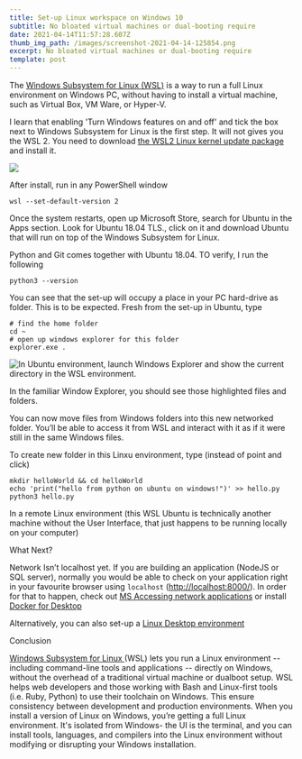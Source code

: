 ```yaml
---
title: Set-up Linux workspace on Windows 10
subtitle: No bloated virtual machines or dual-booting require
date: 2021-04-14T11:57:28.607Z
thumb_img_path: /images/screenshot-2021-04-14-125854.png
excerpt: No bloated virtual machines or dual-booting require
template: post
---
```

<!--StartFragment-->

The [Windows Subsystem for Linux (WSL)](https://docs.microsoft.com/en-us/windows/wsl/about) is a way to run a full Linux environment on Windows PC, without having to install a virtual machine, such as Virtual Box, VM Ware, or Hyper-V.

I learn that enabling 'Turn Windows features on and off' and tick the box next to Windows Subsystem for Linux is the first step. It will not gives you the WSL 2.  You need to download [the WSL2 Linux kernel update package ](https://wslstorestorage.blob.core.windows.net/wslblob/wsl_update_x64.msi) and install it. 

![](/images/windows-features.png)

After install, run in any PowerShell window 

`wsl --set-default-version 2`  

 Once the system restarts,  open up Microsoft Store, search for Ubuntu in the Apps section. Look for Ubuntu 18.04 TLS., click on it and download Ubuntu that will run on top of the Windows Subsystem for Linux. 

Python and Git comes together with Ubuntu 18.04.  TO verify, I run the following

```
python3 --version
```

You can see that the set-up will occupy a place in your PC hard-drive as folder. This is to be expected. Fresh from the set-up in Ubuntu, type

```
# find the home folder
cd ~
# open up windows explorer for this folder
explorer.exe .
```

![In Ubuntu environment, launch Windows Explorer and show the current directory in the WSL environment.](/images/screenshot-2021-04-24-080207.png "In the familiar Window Explorer, you should see those highlighted files and folders. ")

In the familiar Window Explorer, you should see those highlighted files and folders.   

You can now move files from Windows folders into this new networked folder. You’ll be able to access it from WSL and interact with it as if it were still in the same Windows files. 

To create new folder in this Linxu environment, type (instead of point and click) 

```
mkdir helloWorld && cd helloWorld
echo 'print("hello from python on ubuntu on windows!")' >> hello.py
python3 hello.py 
```



In a remote Linux environment (this WSL Ubuntu is technically another machine without the User Interface, that just happens to be running locally on your computer)

What Next? 

Network Isn’t localhost yet.  If you are building an application (NodeJS or SQL server), normally you would be able to check on your application right in your favourite browser using  `localhost` (<http://localhost:8000/>). In order for that to happen, check out [MS Accessing network applications](https://docs.microsoft.com/en-us/windows/wsl/compare-versions#accessing-network-applications) or install [Docker for Desktop](https://andrewlock.net/installing-docker-desktop-for-windows/#installing-docker-desktop-for-windows)

Alternatively, you can also set-up a [Linux Desktop environment ](https://www.testandoptimize.com/posts/set-up-and-launch-linux-gui-on-windows-10/)

Conclusion

[Windows Subsystem for Linux ](https://docs.microsoft.com/en-us/windows/wsl/about)(WSL) lets you run a Linux environment -- including command-line tools and applications -- directly on Windows, without the overhead of a traditional virtual machine or dualboot setup.  WSL helps web developers and those working with Bash and Linux-first tools (i.e. Ruby, Python) to use their toolchain on Windows. This ensure consistency between development and production environments.  When you install a version of Linux on Windows, you’re getting a full Linux environment. It's isolated from Windows- the UI is the terminal, and you can install tools, languages, and compilers into the Linux environment without modifying or disrupting your Windows installation.